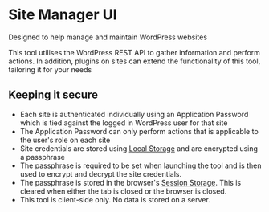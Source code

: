 # Site Manager UI
Designed to help manage and maintain WordPress websites

This tool utilises the WordPress REST API to gather information and perform actions. In addition, plugins on sites can extend the functionality of this tool, tailoring it for your needs

## Keeping it secure
- Each site is authenticated individually using an Application Password which is tied against the logged in WordPress user for that site
- The Application Password can only perform actions that is applicable to the user's role on each site
- Site credentials are stored using [Local Storage](https://developer.mozilla.org/en-US/docs/Web/API/Window/localStorage) and are encrypted using a passphrase
- The passphrase is required to be set when launching the tool and is then used to encrypt and decrypt the site credentials.
- The passphrase is stored in the browser's [Session Storage](https://developer.mozilla.org/en-US/docs/Web/API/Window/sessionStorage). This is cleared when either the tab is closed or the browser is closed.
- This tool is client-side only. No data is stored on a server.
